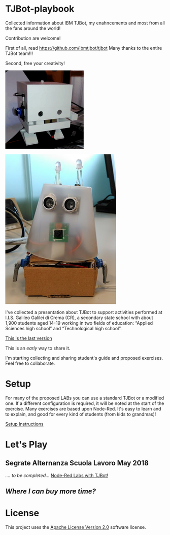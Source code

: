 # TJBot-playbook
Collected information about IBM TJBot, my enahncements and most from all the fans around the world!

Contribution are welcome!

First of all, read https://github.com/ibmtjbot/tjbot
Many thanks to the entire TJBot team!!!

Second, free your creativity!

![ASLTJBot](/Images/ASLTJBot_2018_two_arms.gif)

![Faccina (little face)](/Images/Faccina.jpg)

I've collected a presentation about TJBot to support activities performed at I.I.S. Galileo Galilei di Crema (CR), a secondary state school with about 1,900 students aged 14-19 working in two fields of education: “Applied Sciences high school” and “Technological high school”.

[This is the last version](ASL%20-%20TJBot%20playground%20v0.5.20180618.pptx)

This is an *early* way to share it.

I'm starting collecting and sharing student's guide and proposed exercises. Feel free to collaborate.

# Setup

For many of the proposed LABs you can use a standard TJBot or a modified one. If a different configuration is required, it will be noted at the start of the exercise.
Many exercises are based upon Node-Red. It's easy to learn and to explain, and good for every kind of students (from kids to grandmas)!

[Setup Instructions](https://github.com/fmanclossi/TJBot-playbook/tree/master/setup)

# Let's Play

## Segrate Alternanza Scuola Lavoro May 2018
*.... to be completed...*
[Node-Red Labs with TJBot!](https://github.com/fmanclossi/TJBot-playbook/tree/master/examples/Segrate_ASL2018)

## *Where I can buy more time?*


# License  
This project uses the [Apache License Version 2.0](LICENSE) software license.  

